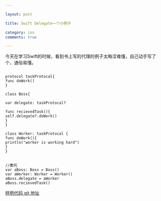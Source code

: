 ```yaml
---

layout: post

title: Swift Delegate一个小例子

category: ios
comments: true

---
```



今天在学习Swift的时候，看到书上写的代理的例子太晦涩难懂，自己动手写了个，通俗易懂。

```

protocol taskProtocal{
func doWork()
}

class Boss{

var delegate: taskProtocal?

func recievedTask(){
self.delegate?.doWork()
}
}

class Worker: taskProtocal {
func doWork(){
println("worker is working hard")
}
}


//委托
var aBoss: Boss = Boss()
var aWorker: Worker = Worker()
aBoss.delegate = aWorker
aBoss.recievedTask()

```

[样例代码 git 地址][1]


  [1]: https://github.com/chris118/ios-swift-learning
